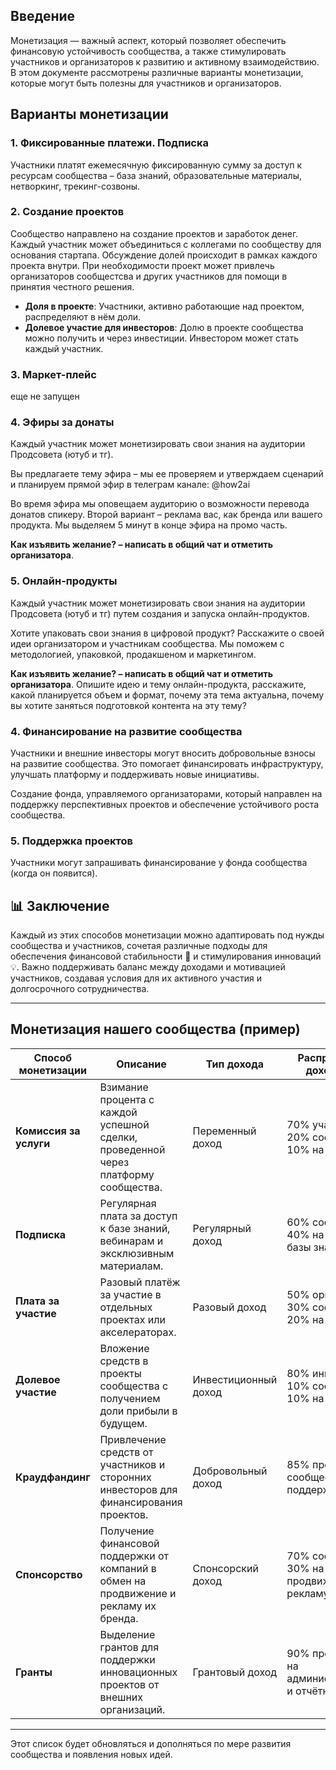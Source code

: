 ## Введение
Монетизация — важный аспект, который позволяет обеспечить финансовую устойчивость сообщества, а также стимулировать участников  и организаторов к развитию  и активному взаимодействию. В этом документе рассмотрены различные варианты монетизации, которые могут быть полезны для участников и организаторов.

## Варианты монетизации

### 1. Фиксированные платежи. Подписка
Участники платят ежемесячную фиксированную сумму за доступ к ресурсам сообщества – база знаний, образовательные материалы, нетворкинг, трекинг-созвоны. 

### 2. Создание проектов
Сообщество направлено на создание проектов и заработок денег. Каждый участник может объединиться с коллегами по сообществу для основания стартапа. 
Обсуждение долей происходит в рамках каждого проекта внутри. При необходимости проект может привлечь организаторов сообщестсва и других участников для помощи в принятия честного решения.  
- **Доля в проекте**: Участники, активно работающие над проектом, распределяют в нём доли.
- **Долевое участие для инвесторов**: Долю в проекте сообщества можно получить и через инвестиции. Инвестором может стать каждый участник.


### 3. Маркет-плейс
еще не запущен

### 4. Эфиры за донаты
Каждый участник может монетизировать свои знания на аудитории Продсовета (ютуб и тг). 

Вы предлагаете тему эфира – мы ее проверяем и утверждаем сценарий и планируем прямой эфир в телеграм канале: @how2ai

Во время эфира мы оповещаем аудиторию о возможности перевода донатов спикеру.
Второй вариант – реклама вас, как бренда или вашего продукта. Мы выделяем 5 минут в конце эфира на промо часть.

**Как изъявить желание? – написать в общий чат и отметить организатора**. 

### 5. Онлайн-продукты
Каждый участник может монетизировать свои знания на аудитории Продсовета (ютуб и тг) путем создания и запуска онлайн-продуктов. 

Хотите упаковать свои знания в цифровой продукт? Расскажите о своей идеи организатором и участникам сообщества. Мы поможем с методологией, упаковкой, продакшеном и маркетингом. 

**Как изъявить желание? – написать в общий чат и отметить организатора**. Опишите идею и тему онлайн-продукта, расскажите, какой планируется объем и формат, почему эта тема актуальна, почему вы хотите заняться подготовкой контента на эту тему?

### 4. Финансирование на развитие сообщества
Участники и внешние инвесторы могут вносить добровольные взносы на развитие сообщества. Это помогает финансировать инфраструктуру,  улучшать платформу и поддерживать новые инициативы.

Создание фонда, управляемого организаторами, который направлен на поддержку перспективных проектов и обеспечение устойчивого роста сообщества.

### 5. Поддержка проектов
Участники могут запрашивать финансирование у фонда сообщества (когда он появится). 

## 📊 Заключение
Каждый из этих способов монетизации можно адаптировать под нужды сообщества и участников, сочетая различные подходы для обеспечения финансовой стабильности 💪 и стимулирования инноваций 💡. Важно поддерживать баланс между доходами и мотивацией участников, создавая условия для их активного участия и долгосрочного сотрудничества.

---

## **Монетизация нашего сообщества** (пример)

| Способ монетизации     | Описание                                                                               | Тип дохода           | Распределение доходов (%)                          |
| ---------------------- | -------------------------------------------------------------------------------------- | -------------------- | -------------------------------------------------- |
| **Комиссия за услуги** | Взимание процента с каждой успешной сделки, проведенной через платформу сообщества.    | Переменный доход     | 70% участнику, 20% сообществу, 10% на развитие     |
| **Подписка**           | Регулярная плата за доступ к базе знаний, вебинарам и эксклюзивным материалам.         | Регулярный доход     | 60% сообществу, 40% на развитие базы знаний        |
| **Плата за участие**   | Разовый платёж за участие в отдельных проектах или акселераторах.                      | Разовый доход        | 50% организатору, 30% сообществу, 20% на поддержку |
| **Долевое участие**    | Вложение средств в проекты сообщества с получением доли прибыли в будущем.             | Инвестиционный доход | 80% инвестору, 10% сообществу, 10% на развитие     |
| **Краудфандинг**       | Привлечение средств от участников и сторонних инвесторов для финансирования проектов.  | Добровольный доход   | 85% проекту, 10% сообществу, 5% на поддержку       |
| **Спонсорство**        | Получение финансовой поддержки от компаний в обмен на продвижение и рекламу их бренда. | Спонсорский доход    | 70% сообществу, 30% на продвижение и рекламу       |
| **Гранты**             | Выделение грантов для поддержки инновационных проектов от внешних организаций.         | Грантовый доход      | 90% проекту, 10% на администрирование и отчётность |

---

Этот список будет обновляться и дополняться по мере развития сообщества и появления новых идей.